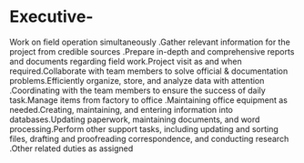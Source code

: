 # Executive-
Work on field operation simultaneously .Gather relevant information for the project from credible sources .Prepare in-depth and comprehensive reports and documents regarding field work.Project visit as and when required.Collaborate with team members to solve official &amp; documentation problems.Efficiently organize, store, and analyze data with attention .Coordinating with the team members to ensure the success of daily task.Manage items from factory to office .Maintaining office equipment as needed.Creating, maintaining, and entering information into databases.Updating paperwork, maintaining documents, and word processing.Perform other support tasks, including updating and sorting files, drafting and proofreading correspondence, and conducting research .Other related duties as assigned
